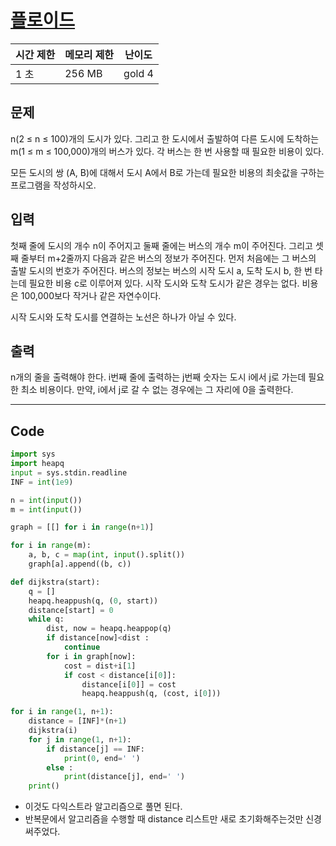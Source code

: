 # 

# [플로이드](https://www.acmicpc.net/problem/11404)

| 시간 제한 | 메모리 제한 | 난이도 |
| --- | --- | --- |
| 1 초 | 256 MB | gold 4 |

## 문제

n(2 ≤ n ≤ 100)개의 도시가 있다. 그리고 한 도시에서 출발하여 다른 도시에 도착하는 m(1 ≤ m ≤ 100,000)개의 버스가 있다. 각 버스는 한 번 사용할 때 필요한 비용이 있다.

모든 도시의 쌍 (A, B)에 대해서 도시 A에서 B로 가는데 필요한 비용의 최솟값을 구하는 프로그램을 작성하시오.

## 입력

첫째 줄에 도시의 개수 n이 주어지고 둘째 줄에는 버스의 개수 m이 주어진다. 그리고 셋째 줄부터 m+2줄까지 다음과 같은 버스의 정보가 주어진다. 먼저 처음에는 그 버스의 출발 도시의 번호가 주어진다. 버스의 정보는 버스의 시작 도시 a, 도착 도시 b, 한 번 타는데 필요한 비용 c로 이루어져 있다. 시작 도시와 도착 도시가 같은 경우는 없다. 비용은 100,000보다 작거나 같은 자연수이다.

시작 도시와 도착 도시를 연결하는 노선은 하나가 아닐 수 있다.

## 출력

n개의 줄을 출력해야 한다. i번째 줄에 출력하는 j번째 숫자는 도시 i에서 j로 가는데 필요한 최소 비용이다. 만약, i에서 j로 갈 수 없는 경우에는 그 자리에 0을 출력한다.

---

## Code

```python
import sys
import heapq 
input = sys.stdin.readline 
INF = int(1e9)

n = int(input())
m = int(input())

graph = [[] for i in range(n+1)]

for i in range(m):
    a, b, c = map(int, input().split())
    graph[a].append((b, c))

def dijkstra(start):
    q = [] 
    heapq.heappush(q, (0, start))
    distance[start] = 0
    while q:
        dist, now = heapq.heappop(q)
        if distance[now]<dist :
            continue 
        for i in graph[now]:
            cost = dist+i[1] 
            if cost < distance[i[0]]:
                distance[i[0]] = cost 
                heapq.heappush(q, (cost, i[0]))

for i in range(1, n+1):
    distance = [INF]*(n+1)
    dijkstra(i)
    for j in range(1, n+1):
        if distance[j] == INF:
            print(0, end=' ')
        else :
            print(distance[j], end=' ')
    print()
```

- 이것도 다익스트라 알고리즘으로 풀면 된다.
- 반복문에서 알고리즘을 수행할 때 distance 리스트만 새로 초기화해주는것만 신경 써주었다.